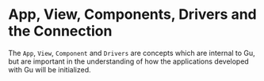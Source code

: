 App, View, Components, Drivers and the Connection
=================================================

The `App`, `View`, `Component` and `Drivers` are concepts which are internal to Gu, but are important in the understanding of how the applications developed with Gu will be initialized.
